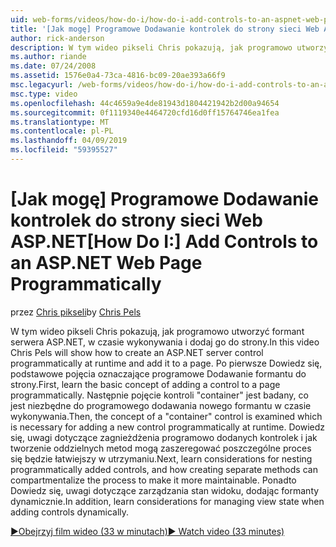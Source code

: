 ```yaml
---
uid: web-forms/videos/how-do-i/how-do-i-add-controls-to-an-aspnet-web-page-programmatically
title: '[Jak mogę] Programowe Dodawanie kontrolek do strony sieci Web ASP.NET | Dokumentacja firmy Microsoft'
author: rick-anderson
description: W tym wideo pikseli Chris pokazują, jak programowo utworzyć formant serwera ASP.NET, w czasie wykonywania i dodaj go do strony. Po pierwsze Dowiedz się więcej o podstawowych koncepcji...
ms.author: riande
ms.date: 07/24/2008
ms.assetid: 1576e0a4-73ca-4816-bc09-20ae393a66f9
msc.legacyurl: /web-forms/videos/how-do-i/how-do-i-add-controls-to-an-aspnet-web-page-programmatically
msc.type: video
ms.openlocfilehash: 44c4659a9e4de81943d1804421942b2d00a94654
ms.sourcegitcommit: 0f1119340e4464720cfd16d0ff15764746ea1fea
ms.translationtype: MT
ms.contentlocale: pl-PL
ms.lasthandoff: 04/09/2019
ms.locfileid: "59395527"
---
```

# <a name="how-do-i-add-controls-to-an-aspnet-web-page-programmatically"></a><span data-ttu-id="9946b-104">[Jak mogę] Programowe Dodawanie kontrolek do strony sieci Web ASP.NET</span><span class="sxs-lookup"><span data-stu-id="9946b-104">[How Do I:] Add Controls to an ASP.NET Web Page Programmatically</span></span>

<span data-ttu-id="9946b-105">przez [Chris pikseli](https://twitter.com/chrispels)</span><span class="sxs-lookup"><span data-stu-id="9946b-105">by [Chris Pels](https://twitter.com/chrispels)</span></span>

<span data-ttu-id="9946b-106">W tym wideo pikseli Chris pokazują, jak programowo utworzyć formant serwera ASP.NET, w czasie wykonywania i dodaj go do strony.</span><span class="sxs-lookup"><span data-stu-id="9946b-106">In this video Chris Pels will show how to create an ASP.NET server control programmatically at runtime and add it to a page.</span></span> <span data-ttu-id="9946b-107">Po pierwsze Dowiedz się, podstawowe pojęcia oznaczające programowe Dodawanie formantu do strony.</span><span class="sxs-lookup"><span data-stu-id="9946b-107">First, learn the basic concept of adding a control to a page programmatically.</span></span> <span data-ttu-id="9946b-108">Następnie pojęcie kontroli "container" jest badany, co jest niezbędne do programowego dodawania nowego formantu w czasie wykonywania.</span><span class="sxs-lookup"><span data-stu-id="9946b-108">Then, the concept of a "container" control is examined which is necessary for adding a new control programmatically at runtime.</span></span> <span data-ttu-id="9946b-109">Dowiedz się, uwagi dotyczące zagnieżdżenia programowo dodanych kontrolek i jak tworzenie oddzielnych metod mogą zaszeregować poszczególne proces się będzie łatwiejszy w utrzymaniu.</span><span class="sxs-lookup"><span data-stu-id="9946b-109">Next, learn considerations for nesting programmatically added controls, and how creating separate methods can compartmentalize the process to make it more maintainable.</span></span> <span data-ttu-id="9946b-110">Ponadto Dowiedz się, uwagi dotyczące zarządzania stan widoku, dodając formanty dynamicznie.</span><span class="sxs-lookup"><span data-stu-id="9946b-110">In addition, learn considerations for managing view state when adding controls dynamically.</span></span>

[<span data-ttu-id="9946b-111">&#9654;Obejrzyj film wideo (33 w minutach)</span><span class="sxs-lookup"><span data-stu-id="9946b-111">&#9654; Watch video (33 minutes)</span></span>](https://channel9.msdn.com/Blogs/ASP-NET-Site-Videos/how-do-i-add-controls-to-an-aspnet-web-page-programmatically)
